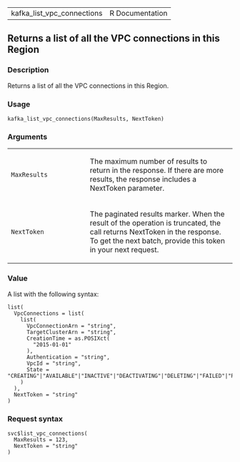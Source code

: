 <table style="width: 100%;">
<tbody>
<tr class="odd">
<td>kafka_list_vpc_connections</td>
<td style="text-align: right;">R Documentation</td>
</tr>
</tbody>
</table>

## Returns a list of all the VPC connections in this Region

### Description

Returns a list of all the VPC connections in this Region.

### Usage

    kafka_list_vpc_connections(MaxResults, NextToken)

### Arguments

<table>
<colgroup>
<col style="width: 35%" />
<col style="width: 65%" />
</colgroup>
<tbody>
<tr class="odd">
<td><code
id="kafka_list_vpc_connections_:_MaxResults">MaxResults</code></td>
<td><p>The maximum number of results to return in the response. If there
are more results, the response includes a NextToken parameter.</p></td>
</tr>
<tr class="even">
<td><code
id="kafka_list_vpc_connections_:_NextToken">NextToken</code></td>
<td><p>The paginated results marker. When the result of the operation is
truncated, the call returns NextToken in the response. To get the next
batch, provide this token in your next request.</p></td>
</tr>
</tbody>
</table>

### Value

A list with the following syntax:

    list(
      VpcConnections = list(
        list(
          VpcConnectionArn = "string",
          TargetClusterArn = "string",
          CreationTime = as.POSIXct(
            "2015-01-01"
          ),
          Authentication = "string",
          VpcId = "string",
          State = "CREATING"|"AVAILABLE"|"INACTIVE"|"DEACTIVATING"|"DELETING"|"FAILED"|"REJECTED"|"REJECTING"
        )
      ),
      NextToken = "string"
    )

### Request syntax

    svc$list_vpc_connections(
      MaxResults = 123,
      NextToken = "string"
    )
